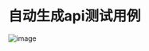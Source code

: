 # 自动生成api测试用例
![image](https://user-images.githubusercontent.com/44365780/148335887-fa75df0e-9bc1-49a6-8865-99cb98509c3c.png)
